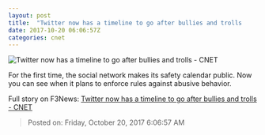 ```yaml
---
layout: post
title:  "Twitter now has a timeline to go after bullies and trolls     - CNET"
date: 2017-10-20 06:06:57Z
categories: cnet
---
```


![Twitter now has a timeline to go after bullies and trolls     - CNET](https://cnet4.cbsistatic.com/img/VTlaPFyPjcZt13WN_XXIjd2EL7Y=/670x503/2017/10/19/d23280be-d956-4248-a02f-047926d7510b/twitter.jpg)

For the first time, the social network makes its safety calendar public. Now you can see when it plans to enforce rules against abusive behavior.


Full story on F3News: [Twitter now has a timeline to go after bullies and trolls     - CNET](http://www.f3nws.com/n/JmATBH)

> Posted on: Friday, October 20, 2017 6:06:57 AM
